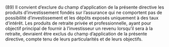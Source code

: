 (89) Il convient d’exclure du champ d’application de la présente directive les produits d’investissement fondés sur l’assurance qui ne comportent pas de possibilité d’investissement et les dépôts exposés uniquement à des taux d’intérêt. Les produits de retraite privée et professionnelle, ayant pour objectif principal de fournir à l’investisseur un revenu lorsqu’il sera à la retraite, devraient être exclus du champ d’application de la présente directive, compte tenu de leurs particularités et de leurs objectifs.